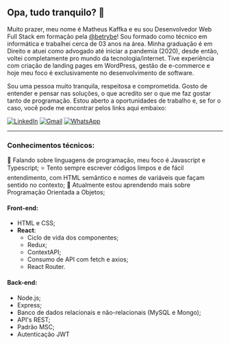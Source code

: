 ## Opa, tudo tranquilo? 👋

Muito prazer, meu nome é Matheus Kaffka e eu sou Desenvolvedor Web Full Stack em formação pela [@betrybe](https://github.com/betrybe)! Sou formado como técnico em informática e trabalhei cerca de 03 anos na área. Minha graduação é em Direito e atuei como advogado até iniciar a pandemia (2020), desde então, voltei completamente pro mundo da tecnologia/internet. Tive experiência com criação de landing pages em WordPress, gestão de e-commerce e hoje meu foco é exclusivamente no desenvolvimento de software.

Sou uma pessoa muito tranquila, respeitosa e comprometida. Gosto de entender e pensar nas soluções, o que acredito ser o que me faz gostar tanto de programação. Estou aberto a oportunidades de trabalho e, se for o caso, você pode me encontrar pelos links aqui embaixo:

<a href="https://www.linkedin.com/in/matheus-kaffka/">![LinkedIn](https://img.shields.io/badge/LinkedIn-0077B5?style=for-the-badge&logo=linkedin&logoColor=white)</a>
<a href="mailto:matheus.kaffka@gmail.com">![Gmail](https://img.shields.io/badge/Gmail-D14836?style=for-the-badge&logo=gmail&logoColor=white)</a>
<a href="https://wa.me/5555999552319">![WhatsApp](https://img.shields.io/badge/WhatsApp-25D366?style=for-the-badge&logo=whatsapp&logoColor=white)</a>

---

### Conhecimentos técnicos:

🔭 Falando sobre linguagens de programação, meu foco é Javascript e Typescript;
⭐ Tento sempre escrever códigos limpos e de fácil entendimento, com HTML semântico e nomes de variáveis que façam sentido no contexto;
🌱 Atualmente estou aprendendo mais sobre Programação Orientada a Objetos;

#### Front-end:
- HTML e CSS;
- **React**:
  - Ciclo de vida dos componentes;
  - Redux;
  - ContextAPI;
  - Consumo de API com fetch e axios;
  - React Router.
#### Back-end:
- Node.js;
- Express;
- Banco de dados relacionais e não-relacionais (MySQL e Mongo);
- API's REST;
- Padrão MSC;
- Autenticação JWT

<!--
**matkaf/matkaf** is a ✨ _special_ ✨ repository because its `README.md` (this file) appears on your GitHub profile.

Here are some ideas to get you started:

- 🔭 I’m currently working on ...
- 🌱 I’m currently learning ...
- 👯 I’m looking to collaborate on ...
- 🤔 I’m looking for help with ...
- 💬 Ask me about ...
- 📫 How to reach me: ...
- 😄 Pronouns: ...
- ⚡ Fun fact: ...
-->
